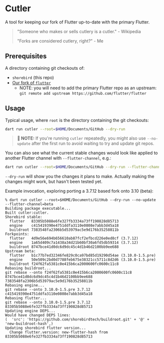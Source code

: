 # Cutler

A tool for keeping our fork of Flutter up-to-date with the primary Flutter.

> "Someone who makes or sells cutlery is a cutler." - Wikipedia
> 
> "Forks are considered cutlery, right?" - Me

## Prerequisites

A directory containing git checkouts of:
- `shorebird` (this repo)
- [Our fork of `flutter`](https://github.com/shorebirdtech/flutter)
  - NOTE: you will need to add the primary Flutter repo as an upstream:
    `git remote add upstream https://github.com/flutter/flutter`

## Usage

Typical usage, where `root` is the directory containing the git checkouts:

```bash
dart run cutler --root=$HOME/Documents/GitHub --dry-run
```

> **📝 NOTE:**
> If you're running `cutler` repeatedly, you might also use `--no-update` after
> the first run to avoid waiting to try and update git repos.

You can also see what the current stable changes would look like applied to
another Flutter channel with `--flutter-channel`, e.g.:
```bash
dart run cutler --root=$HOME/Documents/GitHub --dry-run --flutter-channel=beta
```

`--dry-run` will show you the changes it plans to make.  Actually making the
changes might work, but hasn't been tested yet.

Example invocation, exploring porting a 3.7.12 based fork onto 3.10 (beta):
```
% dart run cutler --root=$HOME/Documents/GitHub --dry-run --no-update --flutter-channel=beta
Building package executable... 
Built cutler:cutler.
Shorebird stable:
  flutter   83305b5088e6fe327fb3334a73ff190828d85713
  engine    c415419390e4751ddfa3110e0808e7abb3d45a18
  buildroot 7383548fa2306b5d53979ac5e9d176b35258811b
Forkpoints:
  flutter   4d9e56e694b656610ab87fcf2efbcd226e0ed8cf (3.7.12)
  engine    1a65d409c7a1438a34d21b60bf30a6fd5db59314 (3.7.12)
  buildroot 8747bce41d0dc6d9dc45c4d1b46d2100bb9ee688
Upstream beta:
  flutter   b1c77b7ed32346fe829c0ca97bd85d19290d54ae (3.10.0-1.5.pre)
  engine    50e509c2bd0d7788feb675e38321cc5711c8d2d6 (3.10.0-1.5.pre)
  buildroot f24f62fa5381c0e415b6ca2000600fc0600c11c8
Rebasing buildroot...
git rebase --onto f24f62fa5381c0e415b6ca2000600fc0600c11c8 8747bce41d0dc6d9dc45c4d1b46d2100bb9ee688 7383548fa2306b5d53979ac5e9d176b35258811b
Rebasing engine...
git rebase --onto 3.10.0-1.5.pre 3.7.12 c415419390e4751ddfa3110e0808e7abb3d45a18
Rebasing flutter...
git rebase --onto 3.10.0-1.5.pre 3.7.12 83305b5088e6fe327fb3334a73ff190828d85713
Updating engine DEPS...
Would have changed DEPS lines:
(  'src': 'https://github.com/shorebirdtech/buildroot.git' + '@' + 'new-buildroot-hash',)
Updating shorebird flutter version...
  Change flutter.version: new-flutter-hash from 83305b5088e6fe327fb3334a73ff190828d85713
```
